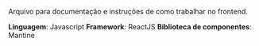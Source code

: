 Arquivo para documentação e instruções de como trabalhar no frontend.

**Linguagem**: Javascript
**Framework**: ReactJS
**Biblioteca de componentes**: Mantine